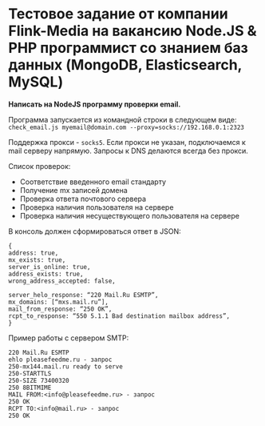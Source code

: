 # Тестовое задание от компании Flink-Media на вакансию Node.JS & PHP программист со знанием баз данных (MongoDB, Elasticsearch, MySQL) 

**Написать на NodeJS программу проверки email.**

Программа запускается из командной строки в следующем виде:
```check_email.js myemail@domain.com --proxy=socks://192.168.0.1:2323```

Поддержка прокси - ```socks5```. Если прокси не указан, подключаемся к mail серверу напрямую. Запросы к DNS делаются всегда без прокси.

Список проверок:
- Соответствие введенного email стандарту
- Получение mx записей домена
- Проверка ответа почтового сервера
- Проверка наличия пользователя на сервере
- Проверка наличия несуществующего пользователя на сервере

В консоль должен сформироваться ответ в JSON:
```
{
address: true,
mx_exists: true,
server_is_online: true,
address_exists: true,
wrong_address_accepted: false,

server_helo_response: “220 Mail.Ru ESMTP”,
mx_domains: [“mxs.mail.ru”],
mail_from_response: “250 OK”,
rcpt_to_response: “550 5.1.1 Bad destination mailbox address”,
}
```

Пример работы с сервером SMTP:
```
220 Mail.Ru ESMTP
ehlo pleasefeedme.ru - запрос
250-mx144.mail.ru ready to serve
250-STARTTLS
250-SIZE 73400320
250 8BITMIME
MAIL FROM:<info@pleasefeedme.ru> - запрос
250 OK
RCPT TO:<info@mail.ru> - запрос
250 OK
```